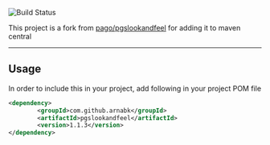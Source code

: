 ![Build Status](https://travis-ci.org/arnabk/pgslookandfeel.svg?branch=master)

This project is a fork from [pago/pgslookandfeel](https://github.com/pago/pgslookandfeel) for adding it to maven central

----------
**Usage**
----------
In order to include this in your project, add following in your project POM file

```xml
<dependency>
        <groupId>com.github.arnabk</groupId>
        <artifactId>pgslookandfeel</artifactId>
        <version>1.1.3</version>
</dependency>
